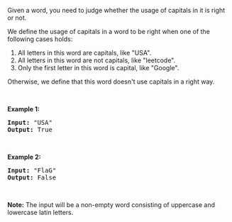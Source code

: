 <div><p>Given a word, you need to judge whether the usage of capitals in it is right or not.</p>

<p>We define the usage of capitals in a word to be right when one of the following cases holds:</p>

<ol>
	<li>All letters in this word are capitals, like "USA".</li>
	<li>All letters in this word are not capitals, like "leetcode".</li>
	<li>Only the first letter in this word is capital, like "Google".</li>
</ol>
Otherwise, we define that this word doesn't use capitals in a right way.

<p>&nbsp;</p>

<p><b>Example 1:</b></p>

<pre><b>Input:</b> "USA"
<b>Output:</b> True
</pre>

<p>&nbsp;</p>

<p><b>Example 2:</b></p>

<pre><b>Input:</b> "FlaG"
<b>Output:</b> False
</pre>

<p>&nbsp;</p>

<p><b>Note:</b> The input will be a non-empty word consisting of uppercase and lowercase latin letters.</p>
</div>

